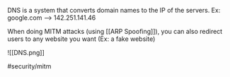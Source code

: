 DNS is a system that converts domain names to the IP of the servers.
Ex: google.com --> 142.251.141.46

When doing MITM attacks (using [[ARP Spoofing]]), you can also redirect users to any website you want (Ex: a fake website)

![[DNS.png]]

#security/mitm
